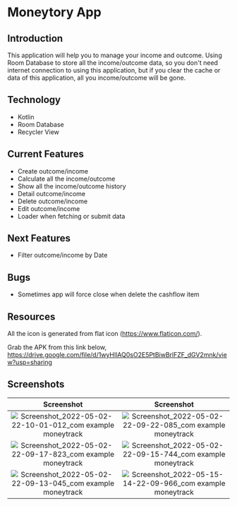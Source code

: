 # Moneytory App

## Introduction
This application will help you to manage your income and outcome. Using Room Database to store all the income/outcome data, so you don't need internet connection to using this application, but if you clear the cache or data of this application, all you income/outcome will be gone.

## Technology
- Kotlin
- Room Database
- Recycler View

## Current Features
- Create outcome/income
- Calculate all the income/outcome
- Show all the income/outcome history
- Detail outcome/income
- Delete outcome/income
- Edit outcome/income
- Loader when fetching or submit data

## Next Features
- Filter outcome/income by Date

## Bugs
- Sometimes app will force close when delete the cashflow item

## Resources
All the icon is generated from flat icon (https://www.flaticon.com/).

Grab the APK from this link below,
https://drive.google.com/file/d/1wyHIlAQ0sO2E5PtBiwBrlFZF_dGV2mnk/view?usp=sharing

## Screenshots
Screenshot            |  Screenshot
:-------------------------:|:-------------------------:
![Screenshot_2022-05-02-22-10-01-012_com example moneytrack](https://user-images.githubusercontent.com/27923352/166406689-446e35da-b45b-4bfa-9b69-b7d2d7c068b2.jpg)  |  ![Screenshot_2022-05-02-22-09-22-085_com example moneytrack](https://user-images.githubusercontent.com/27923352/166406834-e171a279-cace-43e3-8595-8753c97fc9db.jpg)
![Screenshot_2022-05-02-22-09-17-823_com example moneytrack](https://user-images.githubusercontent.com/27923352/166406969-2b727e3b-6367-4e84-8a63-414ad2ceec0d.jpg) | ![Screenshot_2022-05-02-22-09-15-744_com example moneytrack](https://user-images.githubusercontent.com/27923352/166406978-2dc48970-c117-4905-8489-c1c827eda674.jpg)
![Screenshot_2022-05-02-22-09-13-045_com example moneytrack](https://user-images.githubusercontent.com/27923352/166407002-ee0f625e-bdd1-4018-8920-0aec14a74991.jpg) | ![Screenshot_2022-05-15-14-22-09-966_com example moneytrack](https://user-images.githubusercontent.com/27923352/168462074-9cf740d6-949a-4ef7-87cd-7bc63687d082.jpg)
